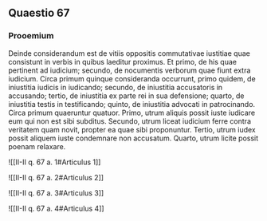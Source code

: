 ## Quaestio 67

### Prooemium

Deinde considerandum est de vitiis oppositis commutativae iustitiae quae consistunt in verbis in quibus laeditur proximus. Et primo, de his quae pertinent ad iudicium; secundo, de nocumentis verborum quae fiunt extra iudicium. Circa primum quinque consideranda occurrunt, primo quidem, de iniustitia iudicis in iudicando; secundo, de iniustitia accusatoris in accusando; tertio, de iniustitia ex parte rei in sua defensione; quarto, de iniustitia testis in testificando; quinto, de iniustitia advocati in patrocinando. Circa primum quaeruntur quatuor. Primo, utrum aliquis possit iuste iudicare eum qui non est sibi subditus. Secundo, utrum liceat iudicium ferre contra veritatem quam novit, propter ea quae sibi proponuntur. Tertio, utrum iudex possit aliquem iuste condemnare non accusatum. Quarto, utrum licite possit poenam relaxare.

![[II-II q. 67 a. 1#Articulus 1]]

![[II-II q. 67 a. 2#Articulus 2]]

![[II-II q. 67 a. 3#Articulus 3]]

![[II-II q. 67 a. 4#Articulus 4]]

